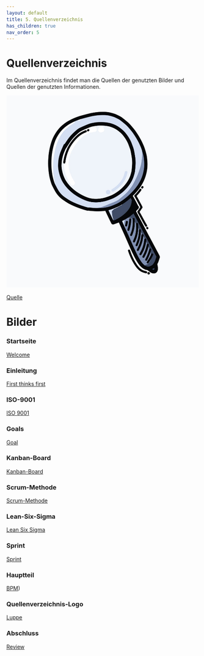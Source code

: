```yaml
---
layout: default
title: 5. Quellenverzeichnis
has_children: true
nav_order: 5
---
```


# Quellenverzeichnis

Im Quellenverzeichnis findet man die Quellen der genutzten Bilder und Quellen der genutzten Informationen.

![Luppe](../../ressources/bilder/Luppe.jpg)

[Quelle](../Quellenverzeichnis/index.md#Quellenverzeichnis-Logo)

# Bilder

### Startseite
[Welcome](https://as1.ftcdn.net/v2/jpg/03/04/76/60/1000_F_304766094_oGfiNaNzXOXli1xFLLeqYgZjBABsUB29.jpg)

### Einleitung
[First thinks first](https://t3.ftcdn.net/jpg/06/24/88/42/360_F_624884237_NEYWEUEu226ddKKhmQZJASwvTifMUmHW.jpg)

### ISO-9001
[ISO 9001](https://reciprocity.com/wp-content/uploads/2021/10/faq_iso9001_featured-img_730x270_small.jpg)

### Goals
[Goal](https://images.squarespace-cdn.com/content/v1/5760269145bf21440773e26c/1532517734122-G2XKNP3V3X2SG2CC9Z95/Goals.jpg?format=2500w)
### Kanban-Board
[Kanban-Board](https://www.ingenieur.de/wp-content/uploads/2019/01/Kanban-Board-illustriert_B74336643_bakhtiarzein-e1547564483745.jpg)

### Scrum-Methode
[Scrum-Methode](https://media.graphassets.com/j3ITgEIYTVmdAXePjpoR)

### Lean-Six-Sigma
[Lean Six Sigma](https://www.georgiaruralhealth.org/wp-content/uploads/2022/01/lean-6-sigma.png)

### Sprint
[Sprint](https://cdn0.iconfinder.com/data/icons/leto-blue-project-management/64/__sprint-512.png)

### Hauptteil
[BPM](https://movan.vn/wp-content/uploads/sites/156/2020/05/bpm.png))

### Quellenverzeichnis-Logo
[Luppe](https://cdn1.vectorstock.com/i/1000x1000/12/55/magnifying-glass-doodle-color-icon-drawing-sketch-vector-33421255.jpg)

### Abschluss
[Review](https://timelesshrsolutions.files.wordpress.com/2016/12/employee-performance-review.jpg)

